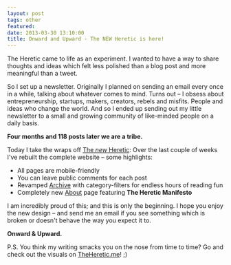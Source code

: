 ```yaml
---
layout: post
tags: other
featured: 
date: 2013-03-30 13:10:00
title: Onward and Upward - The NEW Heretic is here!
---
```

The Heretic came to life as an experiment. I wanted to have a way to share thoughts and ideas which felt less polished than a blog post and more meaningful than a tweet.

So I set up a newsletter. Originally I planned on sending an email every once in a while, talking about whatever comes to mind. Turns out – I obsess about entrepreneurship, startups, makers, creators, rebels and misfits. People and ideas who change the world. And so I ended up sending out my little newsletter to a small and growing community of like-minded people on a daily basis.

**Four months and 118 posts later we are a tribe.**

Today I take the wraps off [The *new* Heretic](http://theheretic.me/): Over the last couple of weeks I've rebuilt the complete website – some highlights:

- All pages are mobile-friendly
- You can leave public comments for each post
- Revamped [Archive](http://theheretic.me/archive/) with category-filters for endless hours of reading fun
- Completely new [About](http://theheretic.me/about/) page featuring **The Heretic Manifesto**

I am incredibly proud of this; and this is only the beginning. I hope you enjoy the new design – and send me an email if you see something which is broken or doesn't behave the way you expect it to.

**Onward & Upward.**

P.S. You think my writing smacks you on the nose from time to time? Go and check out the visuals on [TheHeretic.me](http://theheretic.me/)! ;)